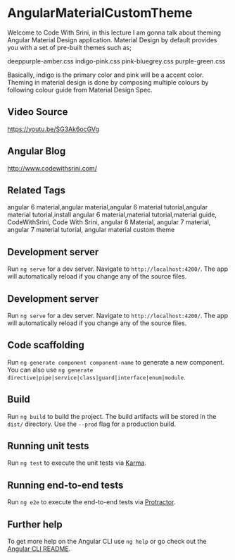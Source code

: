# AngularMaterialCustomTheme

Welcome to Code With Srini, in this lecture I am gonna talk about theming Angular Material Design application.
Material Design by default provides you with a set of pre-built themes such as;

deeppurple-amber.css
indigo-pink.css
pink-bluegrey.css
purple-green.css

Basically, indigo is the primary color and pink will be a accent color.
Theming in material design is done by composing multiple colours by following colour guide from Material Design Spec.


## Video Source
https://youtu.be/SG3Ak6ocGVg

## Angular Blog
http://www.codewithsrini.com/

## Related Tags
angular 6 material,angular material,angular 6 material tutorial,angular material tutorial,install angular 6 material,material tutorial,material guide, CodeWithSrini, Code With Srini, angular 6 Material, angular 7 material, angular 7 material tutorial, angular material custom theme

## Development server

Run `ng serve` for a dev server. Navigate to `http://localhost:4200/`. The app will automatically reload if you change any of the source files.

## Development server

Run `ng serve` for a dev server. Navigate to `http://localhost:4200/`. The app will automatically reload if you change any of the source files.

## Code scaffolding

Run `ng generate component component-name` to generate a new component. You can also use `ng generate directive|pipe|service|class|guard|interface|enum|module`.

## Build

Run `ng build` to build the project. The build artifacts will be stored in the `dist/` directory. Use the `--prod` flag for a production build.

## Running unit tests

Run `ng test` to execute the unit tests via [Karma](https://karma-runner.github.io).

## Running end-to-end tests

Run `ng e2e` to execute the end-to-end tests via [Protractor](http://www.protractortest.org/).

## Further help

To get more help on the Angular CLI use `ng help` or go check out the [Angular CLI README](https://github.com/angular/angular-cli/blob/master/README.md).
